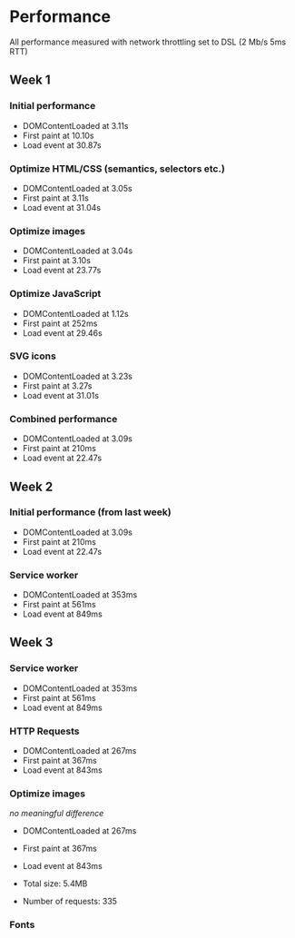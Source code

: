 # Performance
All performance measured with network throttling set to DSL (2 Mb/s 5ms RTT)

## Week 1

### Initial performance
- DOMContentLoaded at 3.11s
- First paint at 10.10s
- Load event at 30.87s

### Optimize HTML/CSS (semantics, selectors etc.)
- DOMContentLoaded at 3.05s
- First paint at 3.11s
- Load event at 31.04s

### Optimize images
- DOMContentLoaded at 3.04s
- First paint at 3.10s
- Load event at 23.77s

### Optimize JavaScript
- DOMContentLoaded at 1.12s
- First paint at 252ms
- Load event at 29.46s

### SVG icons
- DOMContentLoaded at 3.23s
- First paint at 3.27s
- Load event at 31.01s

### Combined performance
- DOMContentLoaded at 3.09s
- First paint at 210ms
- Load event at 22.47s

## Week 2

### Initial performance (from last week)
- DOMContentLoaded at 3.09s
- First paint at 210ms
- Load event at 22.47s

### Service worker
- DOMContentLoaded at 353ms
- First paint at 561ms
- Load event at 849ms

## Week 3

### Service worker
- DOMContentLoaded at 353ms
- First paint at 561ms
- Load event at 849ms

### HTTP Requests
- DOMContentLoaded at 267ms
- First paint at 367ms
- Load event at 843ms

### Optimize images
_no meaningful difference_

- DOMContentLoaded at 267ms
- First paint at 367ms
- Load event at 843ms

- Total size: 5.4MB
- Number of requests: 335

### Fonts






